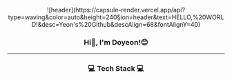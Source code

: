 <p align="center">![header](https://capsule-render.vercel.app/api?type=waving&color=auto&height=240&section=header&text=HELLO,%20WORLD!&desc=Yeon's%20Github&descAlign=68&fontAlignY=40)</p>
<h3><p align="center">Hi👋, I'm Doyeon!😊</p></h3>
<hr>
<p></p>
<h3><p align="center">💻 Tech Stack 💻</p></h3>


